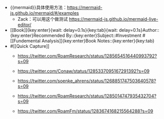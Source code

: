 - {{mermaid}}具体使用方法：https://mermaid-js.github.io/mermaid/#/examples
    - Zack：可以用这个做测试 https://mermaid-js.github.io/mermaid-live-editor/
- [[Book]]{key:enter}{wait: delay=0.1s}{key:tab}{wait: delay=0.1s}Author::{key:enter}Recommended By::{key:enter}Subject::#Investment #[[Fundemental Analysis]]{key:enter}Book Notes::{key:enter}{key:tab}
- #[[Quick Capture]]
    - https://twitter.com/RoamResearch/status/1285654516440993792?s=09


    - https://twitter.com/Conaw/status/1285337095167291392?s=09


    - https://twitter.com/soenke_ahrens/status/1268851747503640578?s=09


    - https://twitter.com/RoamResearch/status/1285014747935432704?s=09


    - https://twitter.com/RoamFm/status/1283674168215564288?s=09


